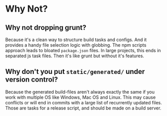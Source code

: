 # Why Not?

## Why not dropping grunt?

Because it's a clean way to structure build tasks and configs. And it provides a handy file selection logic with globbing.
The npm scripts approach leads to bloated `package.json` files. In large projects, this ends in separated js task files.
Then it's like grunt but without it's features.


## Why don't you put `static/generated/` under version control?

Because the generated build-files aren't always exactly the same if you work with multiple OS like Windows, Mac OS and Linux.
This may cause conflicts or will end in commits with a large list of recurrently updated files.
Those are tasks for a release script, and should be made on a build server.
